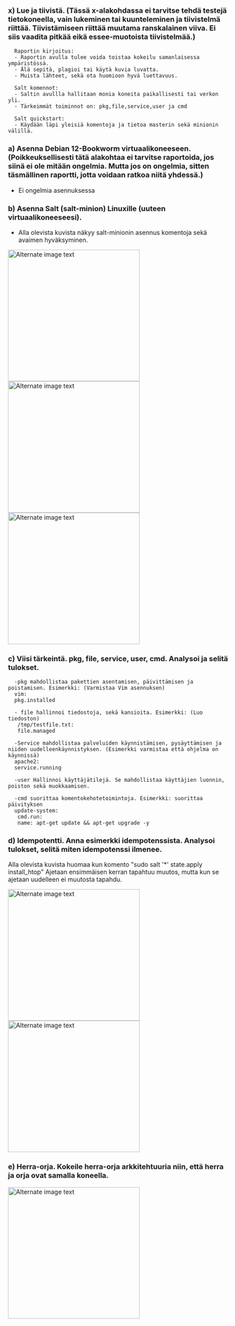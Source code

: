 ### x) Lue ja tiivistä. (Tässä x-alakohdassa ei tarvitse tehdä testejä tietokoneella, vain lukeminen tai kuunteleminen ja tiivistelmä riittää. Tiivistämiseen riittää muutama ranskalainen viiva. Ei siis vaadita pitkää eikä essee-muotoista tiivistelmää.)

      Raportin kirjoitus:
      - Raportin avulla tulee voida toistaa kokeilu samanlaisessa ympäristössä.
      - Älä sepitä, plagioi tai käytä kuvia luvatta.
      - Muista lähteet, sekä ota huomioon hyvä luettavuus.

      Salt komennot:
      - Saltin avullla hallitaan monia koneita paikallisesti tai verkon yli.
      - Tärkeimmät toiminnot on: pkg,file,service,user ja cmd

      Salt quickstart: 
      - Käydään läpi yleisiä komentoja ja tietoa masterin sekä minionin välillä.
      
### a) Asenna Debian 12-Bookworm virtuaalikoneeseen. (Poikkeuksellisesti tätä alakohtaa ei tarvitse raportoida, jos siinä ei ole mitään ongelmia. Mutta jos on ongelmia, sitten täsmällinen raportti, jotta voidaan ratkoa niitä yhdessä.)
  
  - Ei ongelmia asennuksessa

### b) Asenna Salt (salt-minion) Linuxille (uuteen virtuaalikoneeseesi).

 - Alla olevista kuvista näkyy salt-minionin asennus komentoja sekä avaimen hyväksyminen.
   
<img src="https://i.imgur.com/eIQhszg.png" alt="Alternate image text" width="300"/>
<img src="https://i.imgur.com/IzKOUb3.png" alt="Alternate image text" width="300"/>
<img src="https://i.imgur.com/dxIIoM8.png" alt="Alternate image text" width="300"/>

### c) Viisi tärkeintä. pkg, file, service, user, cmd. Analysoi ja selitä tulokset.
      -pkg mahdollistaa pakettien asentamisen, päivittämisen ja poistamisen. Esimerkki: (Varmistaa Vim asennuksen)
      vim:
      pkg.installed
      
      - file hallinnoi tiedostoja, sekä kansioita. Esimerkki: (Luo tiedoston)
       /tmp/testfile.txt:
       file.managed
       
      -Service mahdollistaa palveluiden käynnistämisen, pysäyttämisen ja niiden uudelleenkäynnistyksen. (Esimerkki varmistaa että ohjelma on käynnissä)
      apache2:
      service.running
      
      -user Hallinnoi käyttäjätilejä. Se mahdollistaa käyttäjien luonnin, poiston sekä muokkaamisen.
      
      -cmd suorittaa komentokehotetoimintoja. Esimerkki: suorittaa päivityksen
      update-system:
       cmd.run:
       name: apt-get update && apt-get upgrade -y

### d) Idempotentti. Anna esimerkki idempotenssista. Analysoi tulokset, selitä miten idempotenssi ilmenee.

Alla olevista kuvista huomaa kun komento "sudo salt '*' state.apply install_htop" Ajetaan ensimmäisen kerran tapahtuu muutos, mutta kun se ajetaan uudelleen ei muutosta tapahdu.

<img src="https://i.imgur.com/2i7SmC9.png" alt="Alternate image text" width="300"/>
<img src="https://i.imgur.com/u5CdbTp.png" alt="Alternate image text" width="300"/>

### e) Herra-orja. Kokeile herra-orja arkkitehtuuria niin, että herra ja orja ovat samalla koneella.

<img src="https://i.imgur.com/Y0P9JHl.png" alt="Alternate image text" width="300"/>
